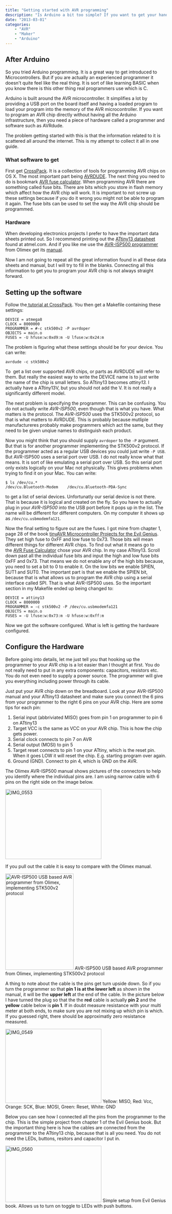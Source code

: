 ```yaml
---
title: "Getting started with AVR programming"
description: "Is Arduino a bit too simple? If you want to get your hands dirty and program the AVR microcontroller directly, here is a guide on how to do it on OS X."
date: "2013-03-01"
categories: 
    - "AVR"
    - "Maker"
    - "Arduino"
---
```


## After Arduino

So you tried Arduino programming. It is a great way to get introduced to Microcontrollers. But if you are actually an experienced programmer it doesn't quite feel like the real thing. It is sort of like learning BASIC when you know there is this other thing real programmers use which is C.

Arduino is built around the AVR microcontroller. It simplifies a lot by providing a USB port on the board itself and having a loaded program to load your program into the memory of the AVR microcontroller. If you want to program an AVR chip directly without having all the Arduino infrastructure, then you need a piece of hardware called a programmer and software such as AVRdude.

The problem getting started with this is that the information related to it is scattered all around the internet. This is my attempt to collect it all in one guide.

### What  software to get
First get <a title="CrossPack" href="http://www.obdev.at/products/crosspack/index.html">CrossPack</a>. It is a collection of tools for programming AVR chips on OS X. The most important part being <a title="AVRDUDE" href="http://www.nongnu.org/avrdude/">AVRDUDE</a>. The next thing you need to do is bookmark <a title="Fuse Calc" href="http://www.engbedded.com/fusecalc">AVR fuse calculator</a>. When programming AVR there are something called fuse bits. There are bits which you store in flash memory which affect how the AVR chip will work. It is important to not screw up these settings because if you do it wrong you might not be able to program it again. The fuse bits can be used to set the way the AVR chip should be programmed.

### Hardware
When developing electronics projects I prefer to have the important data sheets printed out. So I recommend printing out the <a href="http://www.atmel.com/Images/doc2535.pdf">ATtiny13 datasheet</a> found at atmel.com. And if you like me use the <a href="https://www.olimex.com/Products/AVR/Programmers/AVR-ISP500/">AVR-ISP500 programmer</a> from Olimex get its <a href="https://www.olimex.com/Products/AVR/Programmers/AVR-ISP500/resources/AVR-ISP500.pdf">manual</a>.

Now I am not going to repeat all the great information found in all these data sheets and manual, but I will try to fill in the blanks. Connecting all this information to get you to program your AVR chip is not always straight forward.

## Setting up the software

Follow the<a href="http://www.obdev.at/products/crosspack/index.html"> tutorial at CrossPack</a>. You then get a Makefile containing these settings:

    DEVICE = atmega8
    CLOCK = 8000000
    PROGRAMMER = #-c stk500v2 -P avrdoper
    OBJECTS = main.o
    FUSES = -U hfuse:w:0xd9:m -U lfuse:w:0x24:m

The problem is figuring what these settings should be for your device. You can write:

    avrdude -c stk500v2
    
To  get a list over supported AVR chips, or parts as AVRDUDE will refer to them. But really the easiest way to write the DEVICE name is to just write the name of the chip is small letters. So ATtiny13 becomes <em>attiny13. </em>I actually have a ATtiny13V, but you should not add the V. It is not really a significantly different model.

The next problem is specifying the programmer. This can be confusing. You do not actually write <em>AVR-ISP500</em>, even though that is what you have. What matters is the protocol. The <em>AVR-ISP500 </em>uses the STK500v2 protocol, so that is what matters to AVRDUDE. This is probably because mutliple manufactureres probably make programmers which act the same, but they need to be given unqiue names to distinguish each product.

Now you might think that you should supply `avrdoper` to the `-P` argument. But that is for another programmer implementing the STK500v2 protocol. If the programmer acted as a regular USB devices you could just write `-P USB`. But AVR-ISP500 uses a serial port over USB. I do not really know what that means. It is sort of like emulating a serial port over USB. So this serial port only exists logically on your Mac not physically. This gives problems when trying to find it on your Mac. You can write:

    $ ls /dev/cu.*
    /dev/cu.Bluetooth-Modem    /dev/cu.Bluetooth-PDA-Sync

to get a list of serial devices. Unfortunatly our serial device is not there. That is because it is logical and created on the fly. So you have to actually plug in your <em>AVR-ISP500</em> into the USB port before it pops up in the list. The name will be different for different computers. On my computer it shows up as `/dev/cu.usbmodemfa121`.

Now the final setting to figure out are the fuses. I got mine from chapter 1, page 28 of the book <a title="tiny AVR projects" href="http://www.amazon.com/tinyAVR-Microcontroller-Projects-Evil-Genius/dp/0071744541">tinyAVR Microcontroller Projects for the Evil Genius</a>. They set high fuse to 0xFF and low fuse to 0x73. Those bits will mean different things for different AVR chips. To find out what it means go to the <a href="http://www.engbedded.com/fusecalc">AVR Fuse Calculator</a> chose your AVR chip. In my case ATtiny13. Scroll down past all the individual fuse bits and input the high and low fuse bits 0xFF and 0x73. That means we do not enable any of the high bits because, you need to set a bit to 0 to enable it. On the low bits we enable SPIEN, SUT1 and SUT0. The important part is that we enable the SPIEN bit, because that is what allows us to program the AVR chip using a serial interface called SPI. That is what AVR-ISP500 uses. So the important section in my Makefile ended up being changed to:

    DEVICE = attiny13
    CLOCK = 8000000
    PROGRAMMER = -c stk500v2 -P /dev/cu.usbmodemfa121
    OBJECTS = main.o
    FUSES = -U lfuse:w:0x73:m -U hfuse:w:0xff:m

Now we got the software configured. What is left is getting the hardware configured.

## Configure the Hardware

Before going into details, let me just tell you that hooking up the programmer to your AVR chip is a lot easier than I thought at first. You do not really need to put in any extra components: capacitors, resistors etc. You do not even need to supply a power source. The programmer will give you everything including power through its cable.

Just put your AVR chip down on the breadboard. Look at your AVR-ISP500 manual and your ATtiny13 datasheet and make sure you connect the 6 pins from your programmer to the right 6 pins on your AVR chip. Here are some tips for each pin:
<ol>
	<li><span style="line-height: 14px;">Serial input (abbriviated MISO) goes from pin 1 on programmer to pin 6 on ATtiny13</span></li>
	<li>Target VCC is the same as VCC on your AVR chip. This is how the chip gets power.</li>
	<li>Serial clock connects to pin 7 on AVR</li>
	<li>Serial output (MOSI) to pin 5</li>
	<li>Target reset connects to pin 1 on your ATtiny, which is the reset pin. When it goes LOW it will reset the chip. E.g. starting program over again.</li>
	<li>Ground (GND). Connect to pin 4, which is GND on the AVR.</li>
</ol>
The Olimex AVR-ISP500 manual shows pictures of the connectors to help you identify where the individual pins are. I am using narrow cable with 6 pins on the right side on the image below.

<a href="http://pluggerogkontakter.files.wordpress.com/2013/03/img_0553.jpg"><img class="size-medium wp-image-4 aligncenter" src="http://pluggerogkontakter.files.wordpress.com/2013/03/img_0553.jpg?w=300" alt="IMG_0553" width="300" height="218" /></a>

If you pull out the cable it is easy to compare with the Olimex manual.

<caption id="attachment_5" align="aligncenter" width="213"><a href="http://pluggerogkontakter.files.wordpress.com/2013/03/img_0559.jpg"><img class="size-medium wp-image-5" src="http://pluggerogkontakter.files.wordpress.com/2013/03/img_0559.jpg?w=213" alt="AVR-ISP500 USB based AVR programmer from Olimex, implementing STK500v2 protocol" width="213" height="300" /></a> AVR-ISP500 USB based AVR programmer from Olimex, implementing STK500v2 protocol</caption>

A thing to note about the cable is the pins get turn upside down. So if you turn the programmer so that <strong>pin 1 is at the lower left</strong> as shown in the manual, it will be the <strong>upper left</strong> at the end of the cable. In the picture below I have turned the plug so that the the <strong>red</strong> cable is actually <strong>pin 2</strong> and the <strong>yellow</strong> cable below is<strong> pin 1</strong>. If in doubt measure resistance with your multi meter at both ends, to make sure you are not mixing up which pin is which. If you guessed right, there should be approximatly zero resistance measured.

<caption id="attachment_6" align="aligncenter" width="300"><a href="http://pluggerogkontakter.files.wordpress.com/2013/03/img_0549.jpg"><img class="size-medium wp-image-6 " src="http://pluggerogkontakter.files.wordpress.com/2013/03/img_0549.jpg?w=300" alt="IMG_0549" width="300" height="231" /></a> Yellow: MISO, Red: Vcc, Orange: SCK, Blue: MOSI, Green: Reset, White: GND</caption>

Below you can see how I connected all the pins from the programmer to the chip. This is the simple project from chapter 1 of the Evil Genius book. But the important thing here is how the cables are connected from the programmer to the ATtiny13 chip, because that is all you need. You do not need the LEDs, buttons, resitors and capacitor I put in.

<caption id="attachment_7" align="aligncenter" width="300"><a href="http://pluggerogkontakter.files.wordpress.com/2013/03/img_0560.jpg"><img class=" wp-image-7 " src="http://pluggerogkontakter.files.wordpress.com/2013/03/img_0560.jpg?w=300" alt="IMG_0560" width="300" height="176" /></a> Simple setup from Evil Genius book. Allows us to turn on toggle to LEDs with push buttons.</caption>